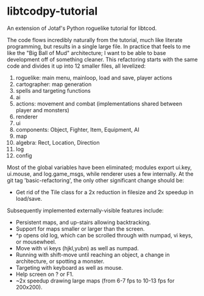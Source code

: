 # libtcodpy-tutorial

An extension of Jotaf's Python roguelike tutorial for libtcod.

The code flows incredibly naturally from the tutorial, much like literate programming, but results in a single large file.
In practice that feels to me like the "Big Ball of Mud" architecture; I want to be able to base development off of something cleaner.
This refactoring starts with the same code and divides it up into 12 smaller files, all levelized:

1. roguelike: main menu, mainloop, load and save, player actions
2. cartographer: map generation
3. spells and targeting functions
4. ai
5. actions: movement and combat (implementations shared between player and monsters)
6. renderer
7. ui
8. components: Object, Fighter, Item, Equipment, AI
9. map
10. algebra: Rect, Location, Direction
11. log
12. config

Most of the global variables have been eliminated; modules export ui.key, ui.mouse, and log.game_msgs, while renderer uses a few internally.
At the git tag 'basic-refactoring', the only other significant change should be:
* Get rid of the Tile class for a 2x reduction in filesize and 2x speedup in load/save.

Subsequently implemented externally-visible features include:
* Persistent maps, and up-stairs allowing backtracking.
* Support for maps smaller or larger than the screen.
* ^p opens old log, which can be scrolled through with numpad, vi keys, or mousewheel. 
* Move with vi keys (hjkl,yubn) as well as numpad.
* Running with shift-move until reaching an object, a change in architecture, or spotting a monster.
* Targeting with keyboard as well as mouse.
* Help screen on ? or F1.
* ~2x speedup drawing large maps (from 6-7 fps to 10-13 fps for 200x200).
